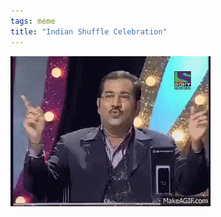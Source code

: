 ```yaml
---
tags: meme
title: "Indian Shuffle Celebration"
---
```


![indiancelebrate.gif](https://raw.githubusercontent.com/muneer78/muneer78.github.io/master/images/indiancelebrate.gif)
